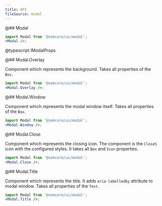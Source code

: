 ```yaml
---
title: API
fileSource: modal
---
```


@## Modal

```jsx
import Modal from '@semcore/ui/modal';
<Modal />;
```

@typescript IModalProps

@## Modal.Overlay

Component which represents the background. Takes all properties of the `Box`.

```jsx
import Modal from '@semcore/ui/modal';
<Modal.Overlay />;
```

@## Modal.Window

Component which represents the modal window itself. Takes all properties of the `Box`.

```jsx
import Modal from '@semcore/ui/modal';
<Modal.Window />;
```

@## Modal.Close

Component which represents the closing icon. The component is the `CloseS` icon with the configured styles. It takes all `Box` and `Icon` properties.

```jsx
import Modal from '@semcore/ui/modal';
<Modal.Close />;
```

@## Modal.Title

Component which represents the title. It adds `aria-labelledby` attribute to modal window. Takes all properties of the `Text`.

```jsx
import Modal from '@semcore/ui/modal';
<Modal.Title />;
```
